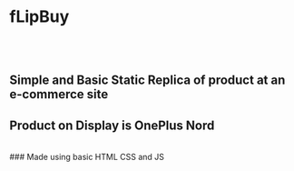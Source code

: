 # fLipBuy
<br><br>
## Simple and Basic Static Replica of product at an e-commerce site

## Product on Display is OnePlus Nord
<br>
### Made using basic HTML CSS and JS
